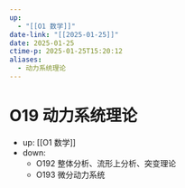 ```yaml
---
up:
  - "[[O1 数学]]"
date-link: "[[2025-01-25]]"
date: 2025-01-25
ctime-p: 2025-01-25T15:20:12
aliases:
  - 动力系统理论
---
```


# O19 动力系统理论

- up: [[O1 数学]]
- down:	
	- O192 整体分析、流形上分析、突变理论
	- O193 微分动力系统
	

